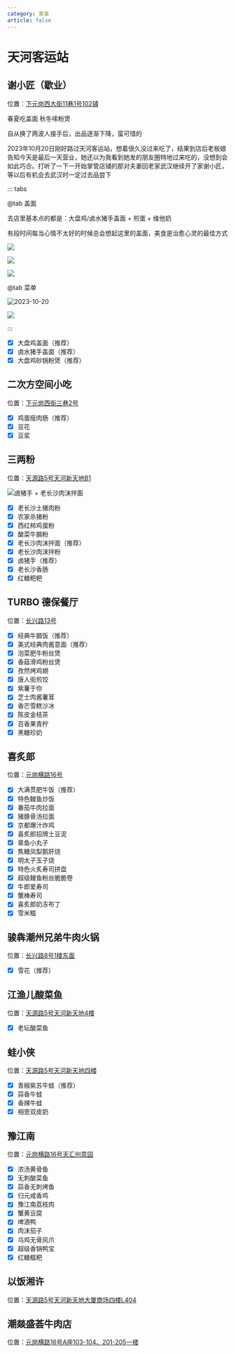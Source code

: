 ```yaml
---
category: 美食
article: false
---
```


# 天河客运站

## 谢小匠（歇业）

<span class="icon iconfont icon-locate"></span> 位置：<a href="https://ditu.amap.com/place/B0FFKPHPIY" target="_blank">下元岗西大街11巷1号102铺</a>

春夏吃盖面 秋冬嗦粉煲

自从换了两波人接手后，出品逐渐下降，蛮可惜的

2023年10月20日刚好路过天河客运站，想着很久没过来吃了，结果到店后老板娘告知今天是最后一天营业，她还以为我看到她发的朋友圈特地过来吃的，没想到会如此巧合。打听了一下一开始掌管店铺的那对夫妻回老家武汉继续开了家谢小匠，等以后有机会去武汉时一定过去品尝下

::: tabs

@tab 盖面

去店里基本点的都是：大盘鸡/卤水猪手盖面 + 煎蛋 + 维他奶

有段时间每当心情不太好的时候总会想起这里的盖面，美食是治愈心灵的最佳方式

![](https://img.sherry4869.com/blog/life/food/guangzhou/th/thkyz/xxj/img_2.jpg)

![](https://img.sherry4869.com/blog/life/food/guangzhou/th/thkyz/xxj/img_3.jpg)

![](https://img.sherry4869.com/blog/life/food/guangzhou/th/thkyz/xxj/img_4.jpg)

@tab 菜单

![2023-10-20](https://mw-blog.oss-cn-guangzhou.aliyuncs.com/blog/life/food/guangzhou/th/thkyz/xxj/img_5.png)

![](https://img.sherry4869.com/blog/life/food/guangzhou/th/thkyz/xxj/img.jpg)

:::

- [x] 大盘鸡盖面（推荐）
- [x] 卤水猪手盖面（推荐）
- [x] 大盘鸡砂锅粉煲（推荐）

## 二次方空间小吃

<span class="icon iconfont icon-locate"></span> 位置：<a href="https://ditu.amap.com/place/B0FFKTDTCX" target="_blank">下元岗西街三巷2号</a>

- [x] 鸡蛋瘦肉肠（推荐）
- [x] 豆花
- [x] 豆浆

## 三两粉

<span class="icon iconfont icon-locate"></span> 位置：<a href="https://ditu.amap.com/place/B0H1U90B35" target="_blank">天源路5号天河新天地B1</a>

![卤猪手 + 老长沙肉沫拌面 ](https://img.sherry4869.com/blog/life/food/guangzhou/th/thkyz/slf/img.jpg)

- [x] 老长沙土猪肉粉
- [x] 农家杀猪粉
- [x] 西红柿鸡蛋粉
- [x] 酸菜牛腩粉
- [x] 老长沙肉沫拌面（推荐）
- [x] 老长沙肉沫拌粉
- [x] 卤猪手（推荐）
- [x] 老长沙香肠
- [x] 红糖粑粑

## TURBO 德保餐厅

<span class="icon iconfont icon-locate"></span> 位置：<a href="https://ditu.amap.com/place/B0HUV94AUX" target="_blank">长兴路13号</a>

- [x] 经典牛腩饭（推荐）
- [x] 美式经典肉酱意面（推荐）
- [x] 泡菜肥牛粉丝煲
- [x] 香菇滑鸡粉丝煲
- [x] 孜然烤鸡翅
- [x] 唐人街煎饺
- [x] 紫薯于你
- [x] 芝士肉酱薯茸
- [x] 香芒雪糕沙冰
- [x] 陈皮金桔茶
- [x] 百香果青柠
- [x] 黑糖珍奶

## 喜炙郎

<span class="icon iconfont icon-locate"></span> 位置：<a href="https://ditu.amap.com/place/B0HA7PYK76" target="_blank">元岗横路16号</a>

- [x] 大满贯肥牛饭（推荐）
- [x] 特色鳗鱼炒饭
- [x] 番茄牛肉拉面
- [x] 猪豚骨汤拉面
- [x] 京都爆汁炸鸡
- [x] 喜炙郎招牌土豆泥
- [x] 章鱼小丸子
- [x] 焦糖凤梨鹅肝烧
- [x] 明太子玉子烧
- [x] 特色火炙寿司拼盘
- [x] 超级鳗鱼粉丝脆脆卷
- [x] 牛郎爱寿司
- [x] 蟹棒寿司
- [x] 喜炙郎奶冻布丁
- [x] 雪米糍

## 骏犇潮州兄弟牛肉火锅

<span class="icon iconfont icon-locate"></span> 位置：<a href="https://ditu.amap.com/place/B0FFI6I5ER" target="_blank">长兴路8号1楼东面</a>

- [x] 雪花（推荐）

## 江渔儿酸菜鱼

<span class="icon iconfont icon-locate"></span> 位置：<a href="https://ditu.amap.com/place/B0H36HYRHC" target="_blank">天源路5号天河新天地4楼</a>

- [x] 老坛酸菜鱼

## 蛙小侠

<span class="icon iconfont icon-locate"></span> 位置：<a href="https://ditu.amap.com/place/B0FFKQOQ0T" target="_blank">天源路5号天河新天地四楼</a>

- [x] 青椒紫苏牛蛙（推荐）
- [x] 蒜香牛蛙
- [x] 香辣牛蛙
- [x] 相思双皮奶

## 豫江南

<span class="icon iconfont icon-locate"></span> 位置：<a href="https://ditu.amap.com/place/B0FFJA1VJG" target="_blank">元岗横路16号天汇创意园</a>

- [x] 浓汤黄骨鱼
- [x] 无刺酸菜鱼
- [x] 蒜香无刺烤鱼
- [x] 归元咸香鸡
- [x] 豫江南荔枝肉
- [x] 蟹黄豆腐
- [x] 啤酒鸭
- [x] 肉沫茄子
- [x] 乌鸡无骨风爪
- [x] 超级香锅鸭宝
- [x] 红糖糍粑

## 以饭湘许

<span class="icon iconfont icon-locate"></span> 位置：<a href="https://ditu.amap.com/place/B0FFKT4454" target="_blank">天源路5号天河新天地大厦商场四楼L404</a>

## 潮燚盛荟牛肉店

<span class="icon iconfont icon-locate"></span> 位置：<a href="https://ditu.amap.com/place/B0FFIRS1DD" target="_blank">元岗横路16号A座103-104、201-205一楼</a>
